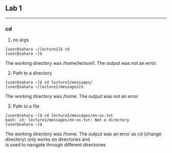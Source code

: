 ## Lab 1
---
### cd
1. no args
```
[user@sahara ~/lecture1]$ cd
[user@sahara ~]$ 
```
The working directory was /home/lecture1.
The output was not an error.

2. Path to a directory
```
[user@sahara ~]$ cd lecture1/messages/
[user@sahara ~/lecture1/messages]$
```
The working directory was /home.
The output was not an error.

3. Path to a file
```
[user@sahara ~]$ cd lecture1/messages/en-us.txt 
bash: cd: lecture1/messages/en-us.txt: Not a directory
[user@sahara ~]$
```
The working directory was /home.
The output was an error as cd (change directory) only works on directories and\
is used to navigate through different directories



